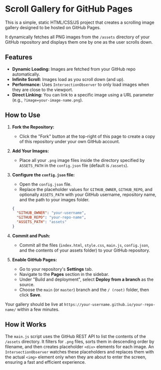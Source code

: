 # Scroll Gallery for GitHub Pages

This is a simple, static HTML/CSS/JS project that creates a scrolling image gallery designed to be hosted on GitHub Pages.

It dynamically fetches all PNG images from the `/assets` directory of your GitHub repository and displays them one by one as the user scrolls down.

## Features

-   **Dynamic Loading:** Images are fetched from your GitHub repo automatically.
-   **Infinite Scroll:** Images load as you scroll down (and up).
-   **Performance:** Uses `IntersectionObserver` to only load images when they are close to the viewport.
-   **Direct Linking:** You can link to a specific image using a URL parameter (e.g., `?image=your-image-name.png`).

## How to Use

1.  **Fork the Repository:**
    *   Click the "Fork" button at the top-right of this page to create a copy of this repository under your own GitHub account.

2.  **Add Your Images:**
    *   Place all your `.png` image files inside the directory specified by `ASSETS_PATH` in the `config.json` file (default is `/assets`).

3.  **Configure the `config.json` file:**
    *   Open the `config.json` file.
    *   Replace the placeholder values for `GITHUB_OWNER`, `GITHUB_REPO`, and optionally `ASSETS_PATH` with your GitHub username, repository name, and the path to your images folder.

    ```json
    {
      "GITHUB_OWNER": "your-username",
      "GITHUB_REPO": "your-repo-name",
      "ASSETS_PATH": "assets"
    }
    ```

4.  **Commit and Push:**
    *   Commit all the files (`index.html`, `style.css`, `main.js`, `config.json`, and the contents of your assets folder) to your GitHub repository.

5.  **Enable GitHub Pages:**
    *   Go to your repository's **Settings** tab.
    *   Navigate to the **Pages** section in the sidebar.
    *   Under "Build and deployment", select **Deploy from a branch** as the source.
    *   Choose the `main` (or `master`) branch and the `/ (root)` folder, then click **Save**.

Your gallery should be live at `https://your-username.github.io/your-repo-name/` within a few minutes.

## How it Works

The `main.js` script uses the GitHub REST API to list the contents of the `/assets` directory. It filters for `.png` files, sorts them in descending order by filename, and then creates placeholder `<div>` elements for each image. An `IntersectionObserver` watches these placeholders and replaces them with the actual `<img>` element only when they are about to enter the screen, ensuring a fast and efficient experience.
